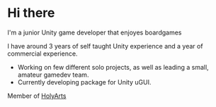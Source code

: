 # Hi there

I'm a junior Unity game developer that enjoyes boardgames 

I have around 3 years of self taught Unity experience and a year of commercial experience.

- Working on few different solo projects, as well as leading a small, amateur gamedev team.
- Currently developing package for Unity uGUI.

Member of [HolyArts](https://github.com/Holy-Arts)

<!--
**JustllMax/JustllMax** is a ✨ _special_ ✨ repository because its `README.md` (this file) appears on your GitHub profile.

Here are some ideas to get you started:

- 🔭 I’m currently working on ...
- 🌱 I’m currently learning ...
- 👯 I’m looking to collaborate on ...
- 🤔 I’m looking for help with ...
- 💬 Ask me about ...
- 📫 How to reach me: ...
- 😄 Pronouns: ...
- ⚡ Fun fact: ...
-->

